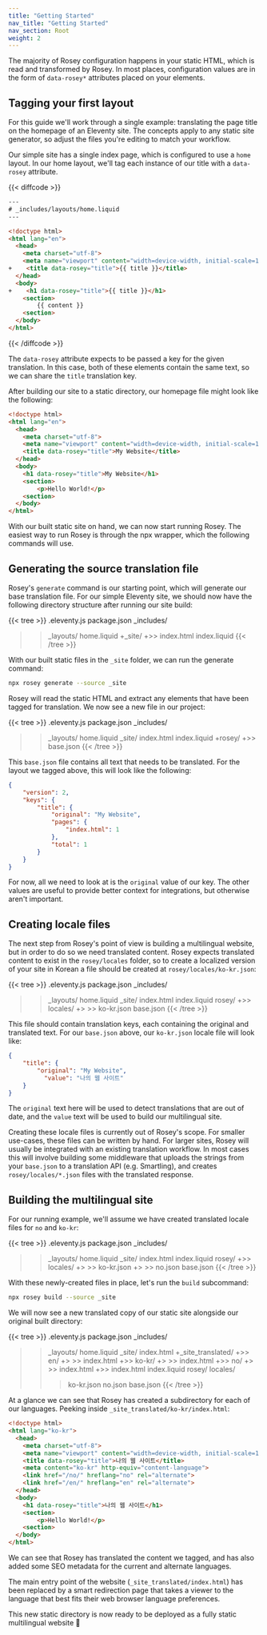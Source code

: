 ```yaml
---
title: "Getting Started"
nav_title: "Getting Started"
nav_section: Root
weight: 2
---
```


The majority of Rosey configuration happens in your static HTML, which is read and transformed by Rosey. In most places, configuration values are in the form of `data-rosey*` attributes placed on your elements.

## Tagging your first layout

For this guide we'll work through a single example: translating the page title on the homepage of an Eleventy site. The concepts apply to any static site generator, so adjust the files you're editing to match your workflow.

Our simple site has a single index page, which is configured to use a `home` layout. In our home layout, we'll tag each instance of our title with a `data-rosey` attribute.

{{< diffcode >}}
```html
---
# _includes/layouts/home.liquid
---

<!doctype html>
<html lang="en">
  <head>
    <meta charset="utf-8">
    <meta name="viewport" content="width=device-width, initial-scale=1.0">
+    <title data-rosey="title">{{ title }}</title>
  </head>
  <body>
+    <h1 data-rosey="title">{{ title }}</h1>
    <section>
        {{ content }}
    <section>
  </body>
</html>
```
{{< /diffcode >}}

The `data-rosey` attribute expects to be passed a key for the given translation. In this case, both of these elements contain the same text, so we can share the `title` translation key.

After building our site to a static directory, our homepage file might look like the following:

```html
<!doctype html>
<html lang="en">
  <head>
    <meta charset="utf-8">
    <meta name="viewport" content="width=device-width, initial-scale=1.0">
    <title data-rosey="title">My Website</title>
  </head>
  <body>
    <h1 data-rosey="title">My Website</h1>
    <section>
        <p>Hello World!</p>
    <section>
  </body>
</html>
```

With our built static site on hand, we can now start running Rosey. The easiest way to run Rosey is through the npx wrapper, which the following commands will use.

## Generating the source translation file

Rosey's `generate` command is our starting point, which will generate our base translation file. For our simple Eleventy site, we should now have the following directory structure after running our site build:

{{< tree >}}
.eleventy.js
package.json
_includes/
>> _layouts/
   >> home.liquid
+_site/
+>> index.html
index.liquid
{{< /tree >}}

With our built static files in the `_site` folder, we can run the generate command:

```bash
npx rosey generate --source _site
```

Rosey will read the static HTML and extract any elements that have been tagged for translation. We now see a new file in our project:

{{< tree >}}
.eleventy.js
package.json
_includes/
>> _layouts/
   >> home.liquid
_site/
>> index.html
index.liquid
+rosey/
+>> base.json
{{< /tree >}}

This `base.json` file contains all text that needs to be translated. For the layout we tagged above, this will look like the following:

```json
{
    "version": 2,
    "keys": {
        "title": {
            "original": "My Website",
            "pages": {
                "index.html": 1
            },
            "total": 1
        }
    }
}
```

For now, all we need to look at is the `original` value of our key. The other values are useful to provide better context for integrations, but otherwise aren't important.

## Creating locale files

The next step from Rosey's point of view is building a multilingual website, but in order to do so we need translated content. Rosey expects translated content to exist in the `rosey/locales` folder, so to create a localized version of your site in Korean a file should be created at `rosey/locales/ko-kr.json`:

{{< tree >}}
.eleventy.js
package.json
_includes/
>> _layouts/
   >> home.liquid
_site/
>> index.html
index.liquid
rosey/
+>> locales/
+>  >> ko-kr.json
>> base.json
{{< /tree >}}

This file should contain translation keys, each containing the original and translated text. For our `base.json` above, our `ko-kr.json` locale file will look like:

```json
{
    "title": {
        "original": "My Website",
    	  "value": "나의 웹 사이트"
    }
}
```

The `original` text here will be used to detect translations that are out of date, and the `value` text will be used to build our multilingual site.

Creating these locale files is currently out of Rosey's scope. For smaller use-cases, these files can be written by hand. For larger sites, Rosey will usually be integrated with an existing translation workflow. In most cases this will involve building some middleware that uploads the strings from your `base.json` to a translation API (e.g. Smartling), and creates `rosey/locales/*.json` files with the translated response.

## Building the multilingual site

For our running example, we'll assume we have created translated locale files for `no` and `ko-kr`:

{{< tree >}}
.eleventy.js
package.json
_includes/
>> _layouts/
   >> home.liquid
_site/
>> index.html
index.liquid
rosey/
+>> locales/
+>  >> ko-kr.json
+>  >> no.json
>> base.json
{{< /tree >}}

With these newly-created files in place, let's run the `build` subcommand:

```bash
npx rosey build --source _site
```

We will now see a new translated copy of our static site alongside our original built directory:

{{< tree >}}
.eleventy.js
package.json
_includes/
>> _layouts/
   >> home.liquid
_site/
>> index.html
+_site_translated/
+>> en/
+>  >> index.html
+>> ko-kr/
+>  >> index.html
+>> no/
+>  >> index.html
+>> index.html
index.liquid
rosey/
>> locales/
>  >> ko-kr.json
>  >> no.json
>> base.json
{{< /tree >}}

At a glance we can see that Rosey has created a subdirectory for each of our languages. Peeking inside `_site_translated/ko-kr/index.html`:

```html
<!doctype html>
<html lang="ko-kr">
  <head>
    <meta charset="utf-8">
    <meta name="viewport" content="width=device-width, initial-scale=1.0">
    <title data-rosey="title">나의 웹 사이트</title>
    <meta content="ko-kr" http-equiv="content-language">
    <link href="/no/" hreflang="no" rel="alternate">
    <link href="/en/" hreflang="en" rel="alternate">
  </head>
  <body>
    <h1 data-rosey="title">나의 웹 사이트</h1>
    <section>
        <p>Hello World!</p>
    <section>
  </body>
</html>
```

We can see that Rosey has translated the content we tagged, and has also added some SEO metadata for the current and alternate languages.

The main entry point of the website (`_site_translated/index.html`) has been replaced by a smart redirection page that takes a viewer to the language that best fits their web browser language preferences.

This new static directory is now ready to be deployed as a fully static multilingual website 🎉
